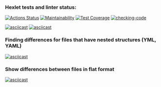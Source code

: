### Hexlet tests and linter status:
[![Actions Status](https://github.com/AVomalsi/python-project-50/actions/workflows/hexlet-check.yml/badge.svg)](https://github.com/AVomalsi/python-project-50/actions)
[![Maintainability](https://api.codeclimate.com/v1/badges/865161db517720454f5d/maintainability)](https://codeclimate.com/github/AVomalsi/python-project-50/maintainability)
[![Test Coverage](https://api.codeclimate.com/v1/badges/865161db517720454f5d/test_coverage)](https://codeclimate.com/github/AVomalsi/python-project-50/test_coverage)
[![checking-code](https://github.com/AVomalsi/python-project-50/actions/workflows/checking-code.yml/badge.svg)](https://github.com/AVomalsi/python-project-50/actions/workflows/checking-code.yml)


[![asciicast](https://asciinema.org/a/44HpFbbFPc9Edjj56oehMVrzg.svg)](https://asciinema.org/a/44HpFbbFPc9Edjj56oehMVrzg)
[![asciicast](https://asciinema.org/a/KMaUXsnN7YnObZfxC1JJYqE62.svg)](https://asciinema.org/a/KMaUXsnN7YnObZfxC1JJYqE62)

### Finding differences for files that have nested structures (YML, YAML)

[![asciicast](https://asciinema.org/a/oOlpJDvZcOHjwPZvChGYg5iWP.svg)](https://asciinema.org/a/oOlpJDvZcOHjwPZvChGYg5iWP)

### Show differences between files in flat format

[![asciicast](https://asciinema.org/a/hy10g6YRsA1B3ReN27Vyqg4pM.svg)](https://asciinema.org/a/hy10g6YRsA1B3ReN27Vyqg4pM)